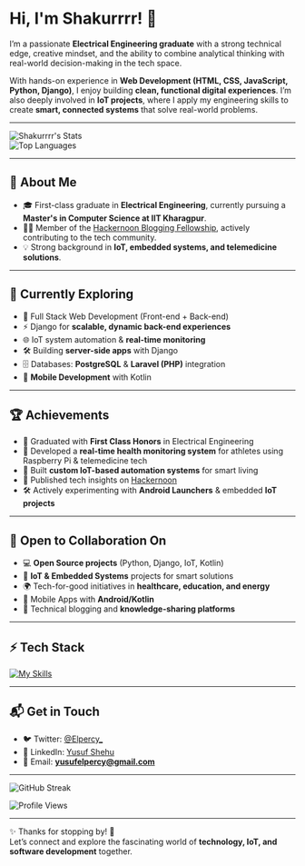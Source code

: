 # Hi, I'm Shakurrrr! 👋  

I’m a passionate **Electrical Engineering graduate** with a strong technical edge, creative mindset, and the ability to combine analytical thinking with real-world decision-making in the tech space.  

With hands-on experience in **Web Development (HTML, CSS, JavaScript, Python, Django)**, I enjoy building **clean, functional digital experiences**. I’m also deeply involved in **IoT projects**, where I apply my engineering skills to create **smart, connected systems** that solve real-world problems.  

---

![Shakurrrr's Stats](https://github-readme-stats.vercel.app/api?username=Shakurrrr&theme=vue-dark&show_icons=true&hide_border=true&count_private=true)  
![Top Languages](https://github-readme-stats.vercel.app/api/top-langs/?username=Shakurrrr&layout=compact&theme=vue-dark&hide_border=true)

---

## 🚀 About Me  

- 🎓 First-class graduate in **Electrical Engineering**, currently pursuing a **Master's in Computer Science at IIT Kharagpur**.  
- ✍🏽 Member of the [Hackernoon Blogging Fellowship](https://hackernoon.com/), actively contributing to the tech community.  
- 💡 Strong background in **IoT, embedded systems, and telemedicine solutions**.  

---

## 🌱 Currently Exploring  

- 🚀 Full Stack Web Development (Front-end + Back-end)  
- ⚡ Django for **scalable, dynamic back-end experiences**  
- 🌐 IoT system automation & **real-time monitoring**  
- 🛠️ Building **server-side apps** with Django  
- 🗄️ Databases: **PostgreSQL** & **Laravel (PHP)** integration  
- 📱 **Mobile Development** with Kotlin  

---

## 🏆 Achievements  

- 🥇 Graduated with **First Class Honors** in Electrical Engineering  
- 🏅 Developed a **real-time health monitoring system** for athletes using Raspberry Pi & telemedicine tech  
- 🔌 Built **custom IoT-based automation systems** for smart living  
- 📖 Published tech insights on [Hackernoon](https://hackernoon.com/)  
- 🛠️ Actively experimenting with **Android Launchers** & embedded **IoT projects**  

---

## 🤝 Open to Collaboration On  

- 💻 **Open Source projects** (Python, Django, IoT, Kotlin)  
- 📡 **IoT & Embedded Systems** projects for smart solutions  
- 🌍 Tech-for-good initiatives in **healthcare, education, and energy**  
- 📱 Mobile Apps with **Android/Kotlin**  
- 📝 Technical blogging and **knowledge-sharing platforms**  

---

## ⚡ Tech Stack  

[![My Skills](https://skillicons.dev/icons?i=js,html,css,python,kotlin,php,django,postgresql,git,androidstudio)](https://skillicons.dev)  

---

## 📬 Get in Touch  

- 🐦 Twitter: [@Elpercy_](https://twitter.com/Elpercy_)  
- 💼 LinkedIn: [Yusuf Shehu](https://www.linkedin.com/in/yusuf-shehu/)  
- 📧 Email: **yusufelpercy@gmail.com**  

---

![GitHub Streak](https://github-readme-streak-stats.herokuapp.com/?user=Shakurrrr&theme=vue-dark&hide_border=true)  

![Profile Views](https://komarev.com/ghpvc/?username=Shakurrrr&style=flat-square&color=blue)  

---

✨ Thanks for stopping by! 🚀  
Let’s connect and explore the fascinating world of **technology, IoT, and software development** together.  


